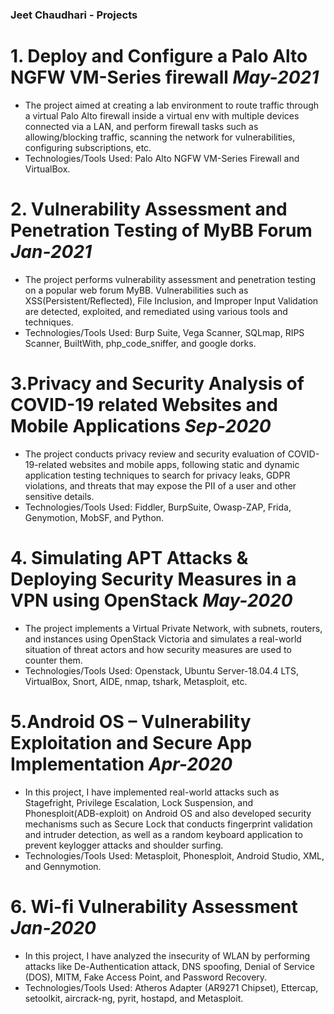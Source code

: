 ### Jeet Chaudhari - Projects

# 1. Deploy and Configure a Palo Alto NGFW VM-Series firewall _May-2021_                      
- The project aimed at creating a lab environment to route traffic through a virtual Palo Alto firewall inside a virtual env with multiple devices connected via a LAN, and perform     firewall tasks such as allowing/blocking traffic, scanning the network for vulnerabilities, configuring subscriptions, etc.   
- Technologies/Tools Used: Palo Alto NGFW VM-Series Firewall and VirtualBox. 

# 2. Vulnerability Assessment and Penetration Testing of MyBB Forum    _Jan-2021_                     
- The project performs vulnerability assessment and penetration testing on a popular web forum MyBB. Vulnerabilities such as XSS(Persistent/Reflected), File Inclusion, and Improper Input Validation are detected, exploited, and remediated using various tools and techniques. 
- Technologies/Tools Used: Burp Suite, Vega Scanner, SQLmap, RIPS Scanner, BuiltWith, php_code_sniffer, and google dorks. 

# 3.Privacy and Security Analysis of COVID-19 related Websites and Mobile Applications    _Sep-2020_
- The project conducts privacy review and security evaluation of COVID-19-related websites and mobile apps, following static and dynamic application testing techniques to search for privacy leaks, GDPR violations, and threats that may expose the PII of a user and other sensitive details.
- Technologies/Tools Used: Fiddler, BurpSuite, Owasp-ZAP, Frida, Genymotion, MobSF, and Python.

# 4. Simulating APT Attacks & Deploying Security Measures in a VPN using OpenStack   _May-2020_
- The project implements a Virtual Private Network, with subnets, routers, and instances using OpenStack Victoria and simulates a real-world situation of threat actors and how security measures are used to counter them. 
- Technologies/Tools Used: Openstack, Ubuntu Server-18.04.4 LTS, VirtualBox, Snort, AIDE, nmap, tshark, Metasploit, etc.

# 5.Android OS – Vulnerability Exploitation and Secure App Implementation   _Apr-2020_    
- In this project, I have implemented real-world attacks such as Stagefright, Privilege Escalation, Lock Suspension, and Phonesploit(ADB-exploit) on Android OS and also developed security mechanisms such as Secure Lock that conducts fingerprint validation and intruder detection, as well as a random keyboard application to prevent keylogger attacks and shoulder surfing.
- Technologies/Tools Used: Metasploit, Phonesploit, Android Studio, XML, and Gennymotion.

# 6. Wi-fi Vulnerability Assessment    _Jan-2020_   
- In this project, I have analyzed the insecurity of WLAN by performing attacks like De-Authentication attack, DNS spoofing, Denial of Service (DOS), MITM, Fake Access Point, and Password Recovery. 
- Technologies/Tools Used: Atheros Adapter (AR9271 Chipset), Ettercap, setoolkit, aircrack-ng, pyrit, hostapd, and Metasploit.
